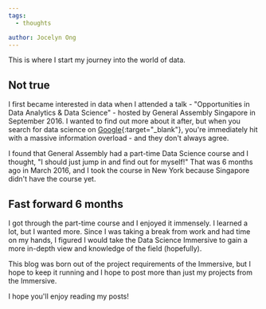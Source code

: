 ```yaml
---
tags:
  - thoughts

author: Jocelyn Ong
---
```

This is where I start my journey into the world of data.

## Not true
I first became interested in data when I attended a talk - "Opportunities in Data Analytics & Data Science" - hosted by General Assembly Singapore in September 2016. I wanted to find out more about it after, but when you search for data science on [Google](https://www.google.com/webhp?sourceid=chrome-instant&ion=1&espv=2&ie=UTF-8#q=data%20science){:target="_blank"}, you're immediately hit with a massive information overload - and they don't always agree.

I found that General Assembly had a part-time Data Science course and I thought, "I should just jump in and find out for myself!" That was 6 months ago in March 2016, and I took the course in New York because Singapore didn't have the course yet.

## Fast forward 6 months
I got through the part-time course and I enjoyed it immensely. I learned a lot, but I wanted more. Since I was taking a break from work and had time on my hands, I figured I would take the Data Science Immersive to gain a more in-depth view and knowledge of the field (hopefully).

This blog was born out of the project requirements of the Immersive, but I hope to keep it running and I hope to post more than just my projects from the Immersive.

I hope you'll enjoy reading my posts!
